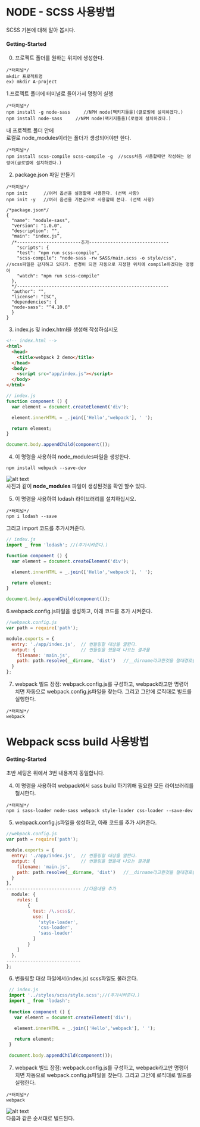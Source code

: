 # NODE - SCSS 사용방법
SCSS 기본에 대해 알아 봅시다.

#### Getting-Started
0. 프로젝트 폴더를 원하는 위치에 생성한다.
```
/*터미널*/
mkdir 프로젝트명
ex) mkdir A-project
```

1.프로젝트 폴더에 터미널로 들어가서 명령어 실행
  ```
  /*터미널*/
  npm install -g node-sass     //NPM node(팩키지들을)(글로벌에 설치하겠다.)
  npm install node-sass     //NPM node(팩키지들을)(로컬에 설치하겠다.)
  ```
내 프로젝트 폴더 안에  
로컬로 node_modules이라는 폴더가 생성되어야만 한다.


```
/*터미널*/
npm install scss-compile scss-compile -g  //scss처음 사용할때만 작성하는 명령어(글로벌에 설치하겠다.)
```
2. package.json 파일 만들기
  ```
  /*터미널*/
  npm init      //여러 옵션을 설정할때 사용한다. (선택 사항)
  npm init -y   //여러 옵션을 기본값으로 사용할때 쓴다. (선택 사항)
  ```
  ```
  /*package.json*/
  {
    "name": "module-sass",
    "version": "1.0.0",
    "description": "",
    "main": "index.js”,
    /*------------------------추가------------------------------
      "scripts": {
      "test": "npm run scss-compile",
      "scss-compile": "node-sass -rw SASS/main.scss -o style/css",  //scss파일은 감지하고 있다가. 변경이 되면 자동으로 지정한 위치에 compile하겠다는 명령어
      "watch": "npm run scss-compile"
    },
    */---------------------------------------------------------
    "author": "",
    "license": "ISC",
    "dependencies": {
    "node-sass": "^4.10.0"
    }
  }
  ```


3. index.js 및 index.html을 생성해 작성하십시오

  ```html
  <!-- index.html -->
  <html>
    <head>
      <title>webpack 2 demo</title>
    </head>
    <body>
      <script src="app/index.js"></script>
    </body>
  </html>
  ```
  ```js
  // index.js
  function component () {
    var element = document.createElement('div');

    element.innerHTML = _.join(['Hello','webpack'], ' ');

    return element;
  }
  
  document.body.appendChild(component());
  ```
  
  4. 이 명령을 사용하여 node_modules파일을 생성한다.
  ```
  npm install webpack --save-dev 
  ```
  ![alt text](http://younhoso.co.kr/webpackImg/webpack1.png)<br/>
  사진과 같이
  <strong>node_modules</strong> 파일이 생성된것을 확인 할수 있다.


  5. 이 명령을 사용하여 lodash 라이브러리를 설치하십시오.

  ```
  /*터미널*/
  npm i lodash --save
  ```
  그리고 import 코드를 추가시켜준다.
  ```js
  // index.js
  import _ from 'lodash'; //(추가시켜준다.)
  
  function component () {
    var element = document.createElement('div');

    element.innerHTML = _.join(['Hello','webpack'], ' ');

    return element;
  } 
  
  document.body.appendChild(component());
  ```
  6.webpack.config.js파일을 생성하고, 아래 코드를 추가 시켜준다.
  ```js
  //webpack.config.js
  var path = require('path');

  module.exports = {
    entry: './app/index.js',  // 번들링할 대상을 말한다.
    output: {                 // 번들링을 했을때 나오는 결과물
      filename: 'main.js',
      path: path.resolve(__dirname, 'dist')   //__dirname라고한것을 절대경로를 현재 폴더까지 생략해서 __dirname라고만 칭하는 것이다. 
    }
  };
  ```
  7. webpack 빌드
  장점: webpack.config.js를 구성하고, webpack라고만 명령어 치면 자동으로 webpack.config.js파일을 찾는다. 그리고 그안에 로직대로 빌드를 실행한다.
  ```
  /*터미널*/
  webpack
  ```
  
  
# Webpack scss build 사용방법

#### Getting-Started

초반 세팅은 위에서 3번 내용까지 동일합니다.

4. 이 명령을 사용하여 webpack에서 sass build 하기위해 필요한 모든 라이브러리를 철시한다.
  
  ```
  /*터미널*/
  npm i sass-loader node-sass webpack style-loader css-loader --save-dev
  ```
  
  5. webpack.config.js파일을 생성하고, 아래 코드를 추가 시켜준다.
  ```js
  //webpack.config.js
  var path = require('path');

  module.exports = {
    entry: './app/index.js',  // 번들링할 대상을 말한다.
    output: {                 // 번들링을 했을때 나오는 결과물
      filename: 'main.js',
      path: path.resolve(__dirname, 'dist')   //__dirname라고한것을 절대경로를 현재 폴더까지 생략해서 __dirname라고만 칭하는 것이다. 
    }
  },
  ---------------------------- //다음내용 추가
    module: {
      rules: [
          {
            test: /\.scss$/,
            use: [
              'style-loader',
              'css-loader',
              'sass-loader'
            ]
          }
      ]
    },
  ----------------------------
  };
  ```
  6. 번들링할 대상 파일에서(index.js) scss파일도 불러온다.
 ```js
  // index.js
  import '../styles/scss/style.scss';//(추가시켜준다.)
  import _ from 'lodash'; 
  
  function component () {
    var element = document.createElement('div');

    element.innerHTML = _.join(['Hello','webpack'], ' ');

    return element;
  } 
  
  document.body.appendChild(component());
  ```
  7. webpack 빌드
  장점: webpack.config.js를 구성하고, webpack라고만 명령어 치면 자동으로 webpack.config.js파일을 찾는다. 그리고 그안에 로직대로 빌드를 실행한다.
  ```
  /*터미널*/
  webpack
  ```
  
  ![alt text](http://younhoso.co.kr/webpackImg/webpack2.png)<br/> 
  다음과 같은 순서대로 빌드된다.
  
